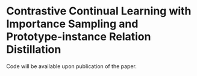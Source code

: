 # Contrastive Continual Learning with Importance Sampling and Prototype-instance Relation Distillation
Code will be available upon publication of the paper. 
